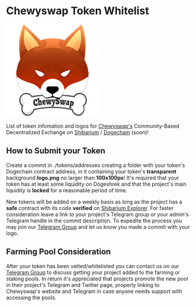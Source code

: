 # Chewyswap Token Whitelist

![alt text](https://github.com/PooDoge/chewyswap-tokenlist/blob/main/tokens/chewy.png?raw=true "ChewySwap, Baby!")

List of token infomation and logos for [Chewyswap's](https://chewyswap.dog) Community-Based Decentralized Exchange on [Shibarium](https://shib.io) / [Dogechain](https://dogechain.dog) (soon)!


## How to Submit your Token

Create a commit in ./tokens/addresses creating a folder with your token's Dogechain contract address, in it containing your token's **transparent** background **logo.png** no larger than **100x100px**! It's required that your token has at least some liquidity on Dogeshrek and that the project's main liquidity is **locked** for a reasonable period of time.

New tokens will be added on a weekly basis as long as the project has a **safe** contract with its code **verified** on [Shibarium Explorer](https://shibscan.io). For faster consideration leave a link to your project's Telegram group or your admin's Telegram handle in the commit description. To expedite the process you may join our [Telegram Group](https://t.me/ChewySwapCommunity) and let us know you made a commit with your logo.

## Farming Pool Consideration

After your token has been vetted/whitelisted you can contact us on our [Telegram Group](https://t.me/chewyswapcommunity) to discuss getting your project added to the farming or staking pools. In return it's appreciated that projects promote the new pool in their project's Telegram and Twitter page, properly linking to Chewyswap's website and Telegram in case anyone needs support with accessing the pools.

